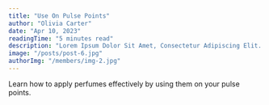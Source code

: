 ```yaml
---
title: "Use On Pulse Points"
author: "Olivia Carter"
date: "Apr 10, 2023"
readingTime: "5 minutes read"
description: "Lorem Ipsum Dolor Sit Amet, Consectetur Adipiscing Elit. Praesent A Nisi Nec Lectus Interdum Porttitor."
image: "/posts/post-6.jpg"
authorImg: "/members/img-2.jpg"
---
```


Learn how to apply perfumes effectively by using them on your pulse points.